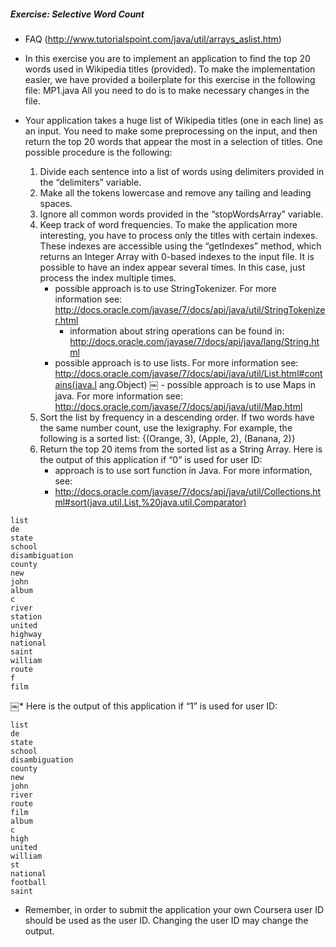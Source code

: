 ##### Exercise: Selective Word Count

 * FAQ (http://www.tutorialspoint.com/java/util/arrays_aslist.htm)

 * In this exercise you are to implement an application to find the top 20 words used in Wikipedia titles (provided). To make the implementation easier, we have provided a boilerplate for this exercise in the following file:
MP1.java All you need to do is to make necessary changes in the file.

 * Your application takes a huge list of Wikipedia titles (one in each line) as an input. You need to make some preprocessing on the input, and then return the top 20 words that appear the most in a selection of titles. One possible procedure is the following:

	1. Divide each sentence into a list of words using delimiters provided in the “delimiters” variable.
	2. Make all the tokens lowercase and remove any tailing and leading spaces.
	3. Ignore all common words provided in the “stopWordsArray” variable.
	4. Keep track of word frequencies. To make the application more interesting, you have to process only the titles with certain indexes. These indexes are accessible using the “getIndexes” method, which returns an Integer Array with 0-based indexes to the input file. It is possible to have an index appear several times. In this case, just process the index multiple times.
		- possible approach is to use StringTokenizer. For more information see: http://docs.oracle.com/javase/7/docs/api/java/util/StringTokenizer.html
			- information about string operations can be found in: http://docs.oracle.com/javase/7/docs/api/java/lang/String.html
		- possible approach is to use lists. For more information see: http://docs.oracle.com/javase/7/docs/api/java/util/List.html#contains(java.l ang.Object)
￼		- possible approach is to use Maps in java. For more information see: http://docs.oracle.com/javase/7/docs/api/java/util/Map.html
	5. Sort the list by frequency in a descending order. If two words have the same number count, use the lexigraphy. For example, the following is a sorted list: {(Orange, 3), (Apple, 2), (Banana, 2)}
	6. Return the top 20 items from the sorted list as a String Array. Here is the output of this application if “0” is used for user ID:
		- approach is to use sort function in Java. For more information, see:
		- http://docs.oracle.com/javase/7/docs/api/java/util/Collections.html#sort(java.util.List,%20java.util.Comparator)

```
list
de
state
school
disambiguation
county
new
john
album
c
river
station
united
highway
national
saint
william
route
f
film
```

￼* Here is the output of this application if “1” is used for user ID:

```
list
de
state
school
disambiguation
county
new
john
river
route
film
album
c
high
united
william
st
national
football
saint
```

 * Remember, in order to submit the application your own Coursera user ID should be used as the user ID. Changing the user ID may change the output.
